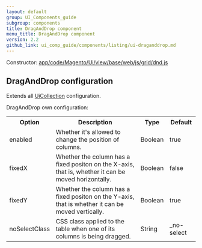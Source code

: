 ```yaml
---
layout: default
group: UI_Components_guide
subgroup: components
title: DragAndDrop component
menu_title: DragAndDrop component
version: 2.2
github_link: ui_comp_guide/components/listing/ui-draganddrop.md
---
```


Constructor: [app/code/Magento/Ui/view/base/web/js/grid/dnd.js]({{site.mage2200url}}app/code/Magento/Ui/view/base/web/js/grid/dnd.js)

## DragAndDrop configuration

Extends all [UiCollection]({{page.baseurl}}ui_comp_guide/concepts/ui_comp_uicollection_concept.html) configuration.

DragAndDrop own configuration:

<table>
  <tr>
    <th>Option</th>
    <th>Description</th>
    <th>Type</th>
    <th>Default</th>
  </tr>
  <tr>
    <td>enabled</td>
    <td>Whether it's allowed to change the position of columns.</td>
    <td>Boolean</td>
    <td>true</td>
  </tr>
  <tr>
    <td>fixedX</td>
    <td>Whether the column has a fixed positon on the X-axis, that is, whether it can be moved horizontally.</td>
    <td>Boolean</td>
    <td>false</td>
  </tr>
  <tr>
    <td>fixedY</td>
    <td>Whether the column has a fixed positon on the Y-axis,  that is whether it can be moved vertically.</td>
    <td>Boolean</td>
    <td>true</td>
  </tr>
  <tr>
    <td>noSelectClass</td>
    <td>CSS class applied to the table when one of its columns is being dragged.</td>
    <td>String</td>
    <td>_no-select</td>
  </tr>
</table>